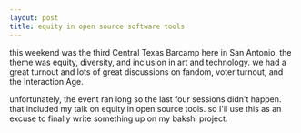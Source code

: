 ```yaml
---
layout: post
title: equity in open source software tools
---
```


this weekend was the third Central Texas Barcamp here in San Antonio. the theme was equity, diversity, and inclusion in art and technology. we had a great turnout and lots of great discussions on fandom, voter turnout, and the Interaction Age.

unfortunately, the event ran long so the last four sessions didn't happen. that included my talk on equity in open source tools. so I'll use this as an excuse to finally write something up on my bakshi project.


